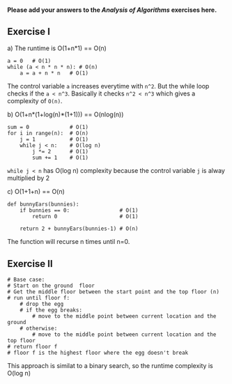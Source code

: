 #### Please add your answers to the ***Analysis of  Algorithms*** exercises here.

## Exercise I

a) The runtime is O(1+n*1) == O(n)

```
a = 0   # O(1)
while (a < n * n * n): # O(n)
    a = a + n * n   # O(1)
```

The control variable `a` increases everytime with `n^2`.
But the while loop checks if the `a < n^3`.
Basically it checks `n^2 < n^3` which gives a complexity of `O(n)`.

b)  O(1+n*(1+log(n)*(1+1))) == O(nlog(n))

```
sum = 0             # O(1)
for i in range(n):  # O(n)
    j = 1           # O(1)
    while j < n:    # O(log n)
        j *= 2      # O(1)
        sum += 1    # O(1)
```
`while j < n` has O(log n) complexity because the control variable `j` is alway multiplied by 2

c)  O(1+1+n) == O(n)

```
def bunnyEars(bunnies):
    if bunnies == 0:                # O(1)
        return 0                    # O(1)

    return 2 + bunnyEars(bunnies-1) # O(n)
```

The function will recurse n times until n=0.

## Exercise II

```
# Base case:
# Start on the ground  floor
# Get the middle floor between the start point and the top floor (n)
# run until floor f:
    # drop the egg
    # if the egg breaks:
        # move to the middle point between current location and the ground
    # otherwise:
        # move to the middle point between current location and the top floor
# return floor f
# floor f is the highest floor where the egg doesn't break
```

This approach is similat to a binary search, so the runtime complexity is O(log n)
